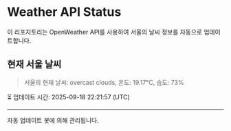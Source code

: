 
# Weather API Status

이 리포지토리는 OpenWeather API를 사용하여 서울의 날씨 정보를 자동으로 업데이트합니다.

## 현재 서울 날씨
> 서울의 현재 날씨: overcast clouds, 온도: 19.17°C, 습도: 73%

⏳ 업데이트 시간: 2025-09-18 22:21:57 (UTC)

---
자동 업데이트 봇에 의해 관리됩니다.
